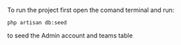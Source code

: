 To run the project first open the comand terminal and run:

`php artisan db:seed`

to seed the Admin account and teams table